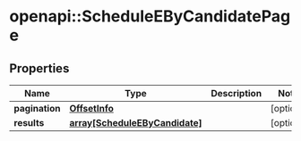 # openapi::ScheduleEByCandidatePage


## Properties
Name | Type | Description | Notes
------------ | ------------- | ------------- | -------------
**pagination** | [**OffsetInfo**](OffsetInfo.md) |  | [optional] 
**results** | [**array[ScheduleEByCandidate]**](ScheduleEByCandidate.md) |  | [optional] 


